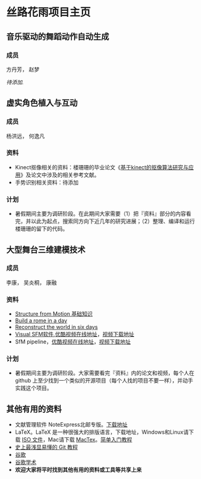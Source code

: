 # 丝路花雨项目主页

## 音乐驱动的舞蹈动作自动生成

### 成员
方丹芳， 赵梦

*待添加.*

## 虚实角色植入与互动

### 成员
杨洪远， 何逸凡


### 资料
- Kinect抠像相关的资料：楼珊珊的毕业论文《[基于kinect的抠像算法研究与应用](./lss_thesis.pdf)》及论文中涉及的相关参考文献。
- 手势识别相关资料：待添加

### 计划
- 暑假期间主要为调研阶段。在此期间大家需要（1）把『资料』部分的内容看完，并以此为起点，搜索同方向下近几年的研究进展；（2）整理、编译和运行楼珊珊的留下的代码。


## 大型舞台三维建模技术

### 成员
李康， 吴炎桐， 康融

### 资料
- [Structure from Motion 基础知识](http://mi.eng.cam.ac.uk/~cipolla/publications/contributionToEditedBook/2008-SFM-chapters.pdf)
- [Build a rome in a day](https://grail.cs.washington.edu/rome/)
- [Reconstruct the world in six days](http://www.cs.unc.edu/~jheinly/reconstructing_the_world.html)
- [Visual SFM软件](http://ccwu.me/vsfm/),[优酷视频在线地址](http://v.youku.com/v_show/id_XMTYxNTA1OTEwMA==.html)，[视频下载地址](./Structure_from_Motion_with_VisualSFM.mp4)
- SfM pipeline，[优酷视频在线地址](http://v.youku.com/v_show/id_XMTYxNzM4Mzc3Mg==.html)，[视频下载地址](./Structure_From_Motion_Workflow-VisualSFM_CMPMVS_Meshlab_Blender)

### 计划
- 暑假期间主要为调研阶段。大家需要看完『资料』内的论文和视频，每个人在 github 上至少找到一个类似的开源项目（每个人找的项目不要一样），并动手实践这个项目。

## 其他有用的资料
- 文献管理软件 NoteExpress北邮专版。[下载地址](http://lib.bupt.edu.cn/a/ziyuan/dianziziyuan/gongjuyuruanjian/)
- LaTeX。LaTeX 是一种很强大的排版语言，下载地址，Windows和Linux请下载 [ISO 文件](http://ctan.sharelatex.com/tex-archive/systems/texlive/Images/)，Mac请下载 [MacTex](https://www.tug.org/mactex/)。[简单入门教程](http://liam0205.me/2014/09/08/latex-introduction/)
- [史上最浅显易懂的 Git 教程](http://www.liaoxuefeng.com/wiki/0013739516305929606dd18361248578c67b8067c8c017b000)
- [谷歌](http://so.chongbuluo.com/)
- [谷歌学术](https://xs.glgoo.com/)
- **欢迎大家将平时找到其他有用的资料或工具等共享上来**
